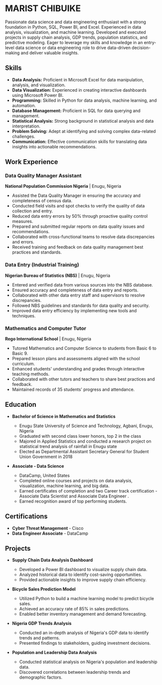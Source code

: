 # MARIST CHIBUIKE 

Passionate data science and data engineering enthusiast with a strong foundation in Python, SQL, Power BI, and Excel. Experienced in data analysis, visualization, and machine learning. Developed and executed projects in supply chain analysis, GDP trends, population statistics, and predictive modeling. Eager to leverage my skills and knowledge in an entry-level data science or data engineering role to drive data-driven decision-making and deliver valuable insights.

## Skills

* **Data Analysis:** Proficient in Microsoft Excel for data manipulation, analysis, and visualization.
* **Data Visualization:** Experienced in creating interactive dashboards using Microsoft Power BI.
* **Programming:** Skilled in Python for data analysis, machine learning, and automation.
* **Database Management:** Proficient in SQL for data querying and management.
* **Statistical Analysis:** Strong background in statistical analysis and data interpretation.
* **Problem Solving:** Adept at identifying and solving complex data-related challenges.
* **Communication:** Effective communication skills for translating data insights into actionable recommendations.

## Work Experience

### Data Quality Manager Assistant
**National Population Commission Nigeria** | Enugu, Nigeria
* Assisted the Data Quality Manager in ensuring the accuracy and completeness of census data.
* Conducted field visits and spot checks to verify the quality of data collection and entry.
* Reduced data entry errors by 50% through proactive quality control measures.
* Prepared and submitted regular reports on data quality issues and recommendations.
* Collaborated with cross-functional teams to resolve data discrepancies and errors.
* Received training and feedback on data quality management best practices and standards.

### Data Entry (Industrial Training)
**Nigerian Bureau of Statistics (NBS)** | Enugu, Nigeria
* Entered and verified data from various sources into the NBS database.
* Ensured accuracy and completeness of data entry and reports.
* Collaborated with other data entry staff and supervisors to resolve discrepancies.
* Followed NBS guidelines and standards for data quality and security.
* Improved data entry efficiency by implementing new tools and techniques.

### Mathematics and Computer Tutor
**Rego International School** | Enugu, Nigeria
* Tutored Mathematics and Computer Science to students from Basic 6 to Basic 9.
* Prepared lesson plans and assessments aligned with the school curriculum.
* Enhanced students' understanding and grades through interactive teaching methods.
* Collaborated with other tutors and teachers to share best practices and feedback.
* Maintained records of 35 students' progress and attendance.

## Education

* **Bachelor of Science in Mathematics and Statistics**
   * Enugu State University of Science and Technology, Agbani, Enugu, Nigeria
   * Graduated with second class lower honors, top 2 in the class
   * Majored in Applied Statistics and conducted a research project on statistical trend analysis of rainfall in Enugu state
   * Elected as Departmental Assistant Secretary General for Student Union Government in 2018

* **Associate - Data Science**
   * DataCamp, United States
   * Completed online courses and projects on data analysis, visualization, machine learning, and big data.
   * Earned certificates of completion and two Career track certification - Associate Data Scientist and Associate Data Engineer .
   * Earned recognition award of top performing students.

## Certifications

* **Cyber Threat Management** - Cisco
* **Data Engineer Associate** - DataCamp

## Projects

* **Supply Chain Data Analysis Dashboard**
   * Developed a Power BI dashboard to visualize supply chain data.
   * Analyzed historical data to identify cost-saving opportunities.
   * Provided actionable insights to improve supply chain efficiency.

* **Bicycle Sales Prediction Model**
   * Utilized Python to build a machine learning model to predict bicycle sales.
   * Achieved an accuracy rate of 85% in sales predictions.
   * Enabled better inventory management and demand forecasting.

* **Nigeria GDP Trends Analysis**
   * Conducted an in-depth analysis of Nigeria's GDP data to identify trends and patterns.
   * Presented findings to stakeholders, guiding investment decisions.

* **Population and Leadership Data Analysis**
   * Conducted statistical analysis on Nigeria's population and leadership data.
   * Discovered correlations between leadership trends and demographic factors.

